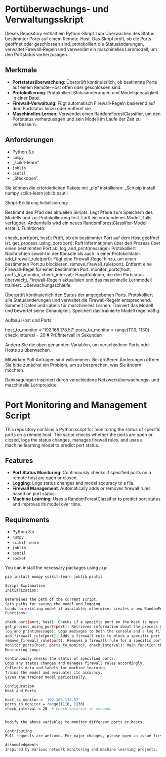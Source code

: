 # Portüberwachungs- und Verwaltungsskript

Dieses Repository enthält ein Python-Skript zum Überwachen des Status bestimmter Ports auf einem Remote-Host. Das Skript prüft, ob die Ports geöffnet oder geschlossen sind, protokolliert die Statusänderungen, verwaltet Firewall-Regeln und verwendet ein maschinelles Lernmodell, um den Portstatus vorherzusagen.

## Merkmale

- **Portstatusüberwachung**: Überprüft kontinuierlich, ob bestimmte Ports auf einem Remote-Host offen oder geschlossen sind.
- **Protokollierung**: Protokolliert Statusänderungen und Modellgenauigkeit in einer Datei.
- **Firewall-Verwaltung**: Fügt automatisch Firewall-Regeln basierend auf dem Portstatus hinzu oder entfernt sie.
- **Maschinelles Lernen**: Verwendet einen RandomForestClassifier, um den Portstatus vorherzusagen und sein Modell im Laufe der Zeit zu verbessern.

## Anforderungen

- Python 3.x
- `numpy`
- „scikit-learn“.
- `joblib`
- `psutil`
- „Steckdose“.

Sie können die erforderlichen Pakete mit „pip“ installieren:
„Sch
pip install numpy scikit-learn joblib psutil

Skript-Erklärung
Initialisierung:

Bestimmt den Pfad des aktuellen Skripts.
Legt Pfade zum Speichern des Modells und zur Protokollierung fest.
Lädt ein vorhandenes Modell, falls verfügbar; Andernfalls wird ein neues RandomForestClassifier-Modell erstellt.
Funktionen:

check_port(port, host): Prüft, ob ein bestimmter Port auf dem Host geöffnet ist.
get_process_using_port(port): Ruft Informationen über den Prozess über einen bestimmten Port ab.
log_and_print(message): Protokolliert Nachrichten sowohl in der Konsole als auch in einer Protokolldatei.
add_firewall_rule(port): Fügt eine Firewall-Regel hinzu, um einen bestimmten Port zu blockieren.
remove_firewall_rule(port): Entfernt eine Firewall-Regel für einen bestimmten Port.
monitor_ports(host, ports_to_monitor, check_interval): Hauptfunktion, die den Portstatus überwacht, Firewall-Regeln aktualisiert und das maschinelle Lernmodell trainiert.
Überwachungsschleife:

Überprüft kontinuierlich den Status der angegebenen Ports.
Protokolliert alle Statusänderungen und verwaltet die Firewall-Regeln entsprechend.
Sammelt Daten und Labels für maschinelles Lernen.
Trainiert das Modell und bewertet seine Genauigkeit.
Speichert das trainierte Modell regelmäßig.

Aufbau
Host und Ports

host_to_monitor = '192.168.178.57'
ports_to_monitor = range(1110, 1130)
check_interval = 20 # Prüfintervall in Sekunden


Ändern Sie die oben genannten Variablen, um verschiedene Ports oder Hosts zu überwachen.

Mitwirken
Pull-Anfragen sind willkommen. Bei größeren Änderungen öffnen Sie bitte zunächst ein Problem, um zu besprechen, was Sie ändern möchten.

Danksagungen
Inspiriert durch verschiedene Netzwerküberwachungs- und maschinelle Lernprojekte.



# Port Monitoring and Management Script

This repository contains a Python script for monitoring the status of specific ports on a remote host. The script checks whether the ports are open or closed, logs the status changes, manages firewall rules, and uses a machine learning model to predict port status.

## Features

- **Port Status Monitoring**: Continuously checks if specified ports on a remote host are open or closed.
- **Logging**: Logs status changes and model accuracy to a file.
- **Firewall Management**: Automatically adds or removes firewall rules based on port status.
- **Machine Learning**: Uses a RandomForestClassifier to predict port status and improves its model over time.

## Requirements

- Python 3.x
- `numpy`
- `scikit-learn`
- `joblib`
- `psutil`
- `socket`

You can install the necessary packages using `pip`:
```sh
pip install numpy scikit-learn joblib psutil

Script Explanation
Initialization:

Determines the path of the current script.
Sets paths for saving the model and logging.
Loads an existing model if available; otherwise, creates a new RandomForestClassifier model.
Functions:

check_port(port, host): Checks if a specific port on the host is open.
get_process_using_port(port): Retrieves information about the process using a specific port.
log_and_print(message): Logs messages to both the console and a log file.
add_firewall_rule(port): Adds a firewall rule to block a specific port.
remove_firewall_rule(port): Removes a firewall rule for a specific port.
monitor_ports(host, ports_to_monitor, check_interval): Main function that monitors port status, updates firewall rules, and trains the machine learning model.
Monitoring Loop:

Continuously checks the status of specified ports.
Logs any status changes and manages firewall rules accordingly.
Collects data and labels for machine learning.
Trains the model and evaluates its accuracy.
Saves the trained model periodically.

Configuration
Host and Ports

host_to_monitor = '192.168.178.57'
ports_to_monitor = range(1110, 1130)
check_interval = 20  # Check interval in seconds


Modify the above variables to monitor different ports or hosts.

Contributing
Pull requests are welcome. For major changes, please open an issue first to discuss what you would like to change.

Acknowledgments
Inspired by various network monitoring and machine learning projects.


